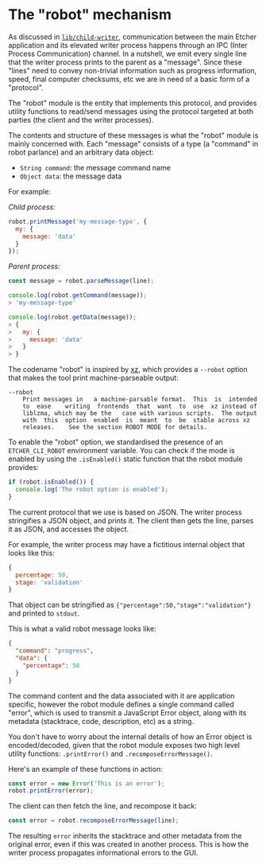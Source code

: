The "robot" mechanism
=====================

As discussed in [`lib/child-writer`][child-writer], communication between the
main Etcher application and its elevated writer process happens through an IPC
(Inter Process Communication) channel. In a nutshell, we emit every single line
that the writer process prints to the parent as a "message". Since these
"lines" need to convey non-trivial information such as progress information,
speed, final computer checksums, etc we are in need of a basic form of a
"protocol".

The "robot" module is the entity that implements this protocol, and provides
utility functions to read/send messages using the protocol targeted at both
parties (the client and the writer processes).

The contents and structure of these messages is what the "robot" module is
mainly concerned with. Each "message" consists of a type (a "command" in robot
parlance) and an arbitrary data object:

- `String command`: the message command name
- `Object data`: the message data

For example:

*Child process:*

```js
robot.printMessage('my-message-type', {
  my: {
    message: 'data'
  }
});
```

*Parent process:*

```js
const message = robot.parseMessage(line);

console.log(robot.getCommand(message));
> 'my-message-type'

console.log(robot.getData(message));
> {
>   my: {
>     message: 'data'
>   }
> }
```

The codename "robot" is inspired by [xz][xz-man], which provides a `--robot`
option that makes the tool print machine-parseable output:

```
--robot
    Print messages in	a machine-parsable format.  This  is  intended
    to  ease	writing	 frontends  that  want	to  use	 xz instead of
    liblzma, which may be the	case with various scripts.  The	output
    with  this  option  enabled  is  meant  to  be  stable across xz
    releases.	 See the section ROBOT MODE for	details.
```

To enable the "robot" option, we standardised the presence of an
`ETCHER_CLI_ROBOT` environment variable. You can check if the mode is enabled
by using the `.isEnabled()` static function that the robot module provides:

```js
if (robot.isEnabled()) {
  console.log('The robot option is enabled');
}
```

The current protocol that we use is based on JSON. The writer process
stringifies a JSON object, and prints it. The client then gets the line, parses
it as JSON, and accesses the object.

For example, the writer process may have a fictitious internal object that
looks like this:

```js
{
  percentage: 50,
  stage: 'validation'
}
```

That object can be stringified as `{"percentage":50,"stage":"validation"}` and
printed to `stdout`.

This is what a valid robot message looks like:

```json
{
  "command": "progress",
  "data": {
    "percentage": 50
  }
}
```

The command content and the data associated with it are application specific,
however the robot module defines a single command called "error", which is used
to transmit a JavaScript Error object, along with its metadata (stacktrace,
code, description, etc) as a string.

You don't have to worry about the internal details of how an Error object is
encoded/decoded, given that the robot module exposes two high level utility
functions: `.printError()` and `.recomposeErrorMessage()`.

Here's an example of these functions in action:

```javascript
const error = new Error('This is an error');
robot.printError(error);
```

The client can then fetch the line, and recompose it back:

```javascript
const error = robot.recomposeErrorMessage(line);
```

The resulting `error` inherits the stacktrace and other metadata from the
original error, even if this was created in another process. This is how the
writer process propagates informational errors to the GUI.

[xz-man]: https://www.freebsd.org/cgi/man.cgi?query=xz&sektion=1&manpath=FreeBSD+8.3-RELEASE
[child-writer]: https://github.com/resin-io/etcher/tree/master/lib/child-writer

